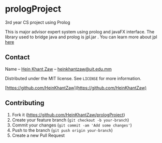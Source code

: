 # prologProject
3rd year CS project using Prolog

This is major advisor expert system using prolog and javaFX interface.
The library used to bridge java and prolog is jpl.jar .
You can learn more about jpl [here](https://jpl7.org/)

## Contact
Name – [Hein Khant Zaw](https://www.facebook.com/hein.zaw.9028) – heinkhantzaw@uit.edu.mm

Distributed under the MIT license. See ``LICENSE`` for more information.

[https://github.com/HeinKhantZaw](https://github.com/HeinKhantZaw)

## Contributing

1. Fork it (<https://github.com/HeinKhantZaw/prologProject>)
2. Create your feature branch (`git checkout -b your-branch`)
3. Commit your changes (`git commit -am 'Add some changes'`)
4. Push to the branch (`git push origin your-branch`)
5. Create a new Pull Request
